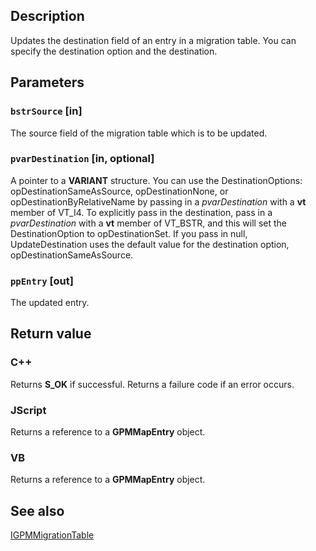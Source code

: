 ## Description

Updates the destination field of an entry in a migration table. You can specify the destination option and the destination.

## Parameters

### `bstrSource` [in]

The source field of the migration table which is to be updated.

### `pvarDestination` [in, optional]

A pointer to a **VARIANT** structure. You can use the DestinationOptions: opDestinationSameAsSource, opDestinationNone, or opDestinationByRelativeName by passing in a *pvarDestination* with a **vt** member of VT_I4. To explicitly pass in the destination, pass in a *pvarDestination* with a **vt** member of VT_BSTR, and this will set the DestinationOption to opDestinationSet. If you pass in null, UpdateDestination uses the default value for the destination option, opDestinationSameAsSource.

### `ppEntry` [out]

The updated entry.

## Return value

### C++

Returns **S_OK** if successful. Returns a failure code if an error occurs.

### JScript

Returns a reference to a **GPMMapEntry** object.

### VB

Returns a reference to a **GPMMapEntry** object.

## See also

[IGPMMigrationTable](https://learn.microsoft.com/previous-versions/windows/desktop/api/gpmgmt/nn-gpmgmt-igpmdomain)